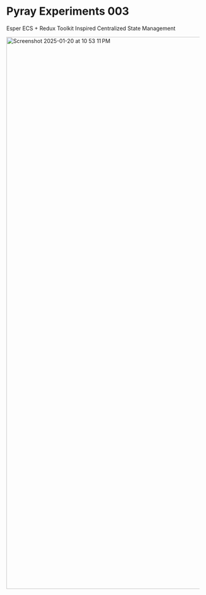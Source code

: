 # Pyray Experiments 003
Esper ECS + Redux Toolkit Inspired Centralized State Management

<img width="1440" alt="Screenshot 2025-01-20 at 10 53 11 PM" src="https://github.com/user-attachments/assets/5bbf29d0-e05e-42df-9ebf-28d444921a8c" />
